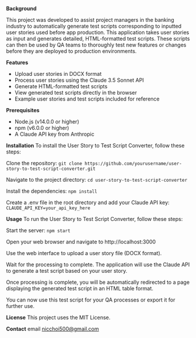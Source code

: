 **Background**

This project was developed to assist project managers in the banking industry to automatically generate test scripts corresponding to inputted user stories used before app production. 
This application takes user stories as input and generates detailed, HTML-formatted test scripts. These scripts can then be used by QA teams to thoroughly test new features or changes before they are deployed to production environments.

**Features**

- Upload user stories in DOCX format
- Process user stories using the Claude 3.5 Sonnet API
- Generate HTML-formatted test scripts
- View generated test scripts directly in the browser
- Example user stories and test scripts included for reference

**Prerequisites**
- Node.js (v14.0.0 or higher)
- npm (v6.0.0 or higher)
- A Claude API key from Anthropic

**Installation**
To install the User Story to Test Script Converter, follow these steps:

Clone the repository:
`git clone https://github.com/yourusername/user-story-to-test-script-converter.git`

Navigate to the project directory:
`cd user-story-to-test-script-converter`

Install the dependencies:
`npm install`

Create a .env file in the root directory and add your Claude API key:
`CLAUDE_API_KEY=your_api_key_here`


**Usage**
To run the User Story to Test Script Converter, follow these steps:

Start the server:
`npm start`

Open your web browser and navigate to http://localhost:3000 

Use the web interface to upload a user story file (DOCX format).

Wait for the processing to complete. The application will use the Claude API to generate a test script based on your user story.

Once processing is complete, you will be automatically redirected to a page displaying the generated test script in an HTML table format.

You can now use this test script for your QA processes or export it for further use.

**License**
This project uses the MIT License.

**Contact**
email nicchoi500@gmail.com
